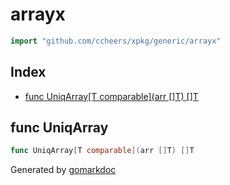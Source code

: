 <!-- Code generated by gomarkdoc. DO NOT EDIT -->

# arrayx

```go
import "github.com/ccheers/xpkg/generic/arrayx"
```

## Index

- [func UniqArray[T comparable](arr []T) []T](<#func-uniqarray>)


## func UniqArray

```go
func UniqArray[T comparable](arr []T) []T
```



Generated by [gomarkdoc](<https://github.com/princjef/gomarkdoc>)
